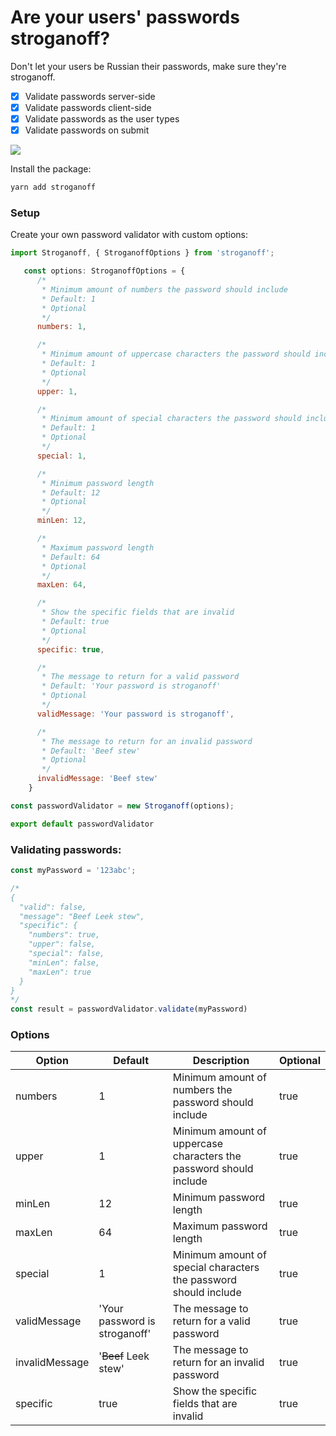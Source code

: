 # Are your users' passwords stroganoff?
Don't let your users be Russian their passwords, make sure they're stroganoff.

- [x] Validate passwords server-side
- [x] Validate passwords client-side
- [x] Validate passwords as the user types
- [x] Validate passwords on submit  

![](https://i.imgur.com/fuMVrbq.gif)

Install the package:

```bash
yarn add stroganoff
```

### Setup
Create your own password validator with custom options:

```javascript
import Stroganoff, { StroganoffOptions } from 'stroganoff';

   const options: StroganoffOptions = {
      /*
       * Minimum amount of numbers the password should include
       * Default: 1
       * Optional
       */
      numbers: 1,

      /*
       * Minimum amount of uppercase characters the password should include
       * Default: 1
       * Optional
       */
      upper: 1,

      /*
       * Minimum amount of special characters the password should include
       * Default: 1
       * Optional
       */
      special: 1,

      /*
       * Minimum password length
       * Default: 12
       * Optional
       */
      minLen: 12,

      /*
       * Maximum password length
       * Default: 64
       * Optional
       */
      maxLen: 64,

      /*
       * Show the specific fields that are invalid
       * Default: true
       * Optional
       */
      specific: true,

      /*
       * The message to return for a valid password
       * Default: 'Your password is stroganoff'
       * Optional
       */
      validMessage: 'Your password is stroganoff',

      /*
       * The message to return for an invalid password
       * Default: 'Beef stew'
       * Optional
       */
      invalidMessage: 'Beef stew'
    }

const passwordValidator = new Stroganoff(options);

export default passwordValidator
```


### Validating passwords:
```javascript
const myPassword = '123abc';

/* 
{
  "valid": false,
  "message": "Beef Leek stew",
  "specific": {
    "numbers": true,
    "upper": false,
    "special": false,
    "minLen": false,
    "maxLen": true
  }
}
*/
const result = passwordValidator.validate(myPassword)

```


### Options
| Option         | Default                       | Description                                                        | Optional |
|----------------|-------------------------------|--------------------------------------------------------------------|----------|
| numbers        | 1                             | Minimum amount of numbers the password should include              | true     |
| upper          | 1                             | Minimum amount of uppercase characters the password should include | true     |
| minLen         | 12                            | Minimum password length                                            | true     |
| maxLen         | 64                            | Maximum password length                                            | true     |
| special        | 1                             | Minimum amount of special characters the password should include   | true     |
| validMessage   | 'Your password is stroganoff' | The message to return for a valid password                         | true     |
| invalidMessage | '~~Beef~~ Leek stew'          | The message to return for an invalid password                      | true     |
| specific       | true                          | Show the specific fields that are invalid                          | true     |

